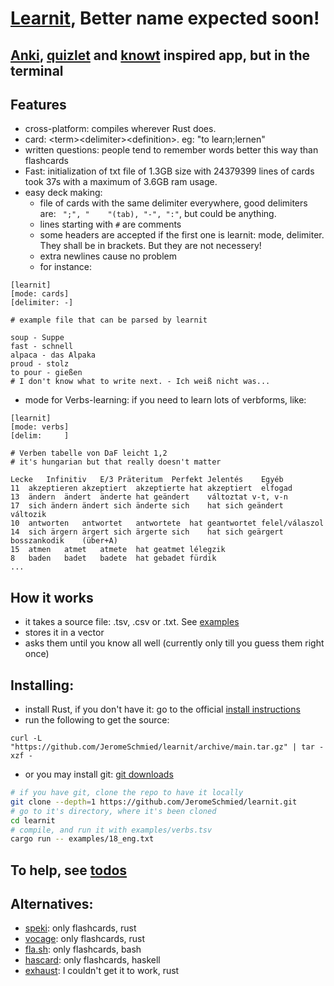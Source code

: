 # [Learnit](https://github.com/JeromeSchmied/learnit), Better name expected soon!

## [Anki](https://ankiweb.net), [quizlet](https://quizlet.com) and [knowt](https://knowt.com) inspired app, but in the terminal

## Features
- cross-platform: compiles wherever Rust does.
- card: \<term>\<delimiter>\<definition>. eg: "to learn;lernen"
- written questions: people tend to remember words better this way than flashcards
- Fast: initialization of txt file of 1.3GB size with 24379399 lines of cards took 37s with a maximum of 3.6GB ram usage.
- easy deck making:
    +  file of cards with the same delimiter everywhere, good delimiters are: ` ";", "    "(tab), "-", ":"`, but could be anything.
    +  lines starting with `#` are comments
    +  some headers are accepted if the first one is learnit: mode, delimiter. They shall be in brackets. But they are not necessery!
    +  extra newlines cause no problem
    +  for instance: 
```text
[learnit]
[mode: cards]
[delimiter: -]

# example file that can be parsed by learnit

soup - Suppe
fast - schnell
alpaca - das Alpaka
proud - stolz
to pour - gießen
# I don't know what to write next. - Ich weiß nicht was...
```
- mode for Verbs-learning: if you need to learn lots of verbforms, like:
```text
[learnit]
[mode: verbs]
[delim: 	]

# Verben tabelle von DaF leicht 1,2
# it's hungarian but that really doesn't matter

Lecke	Infinitiv	E/3	Präteritum	Perfekt	Jelentés	Egyéb
11	akzeptieren	akzeptiert	akzeptierte	hat akzeptiert	elfogad	
13	ändern	ändert	änderte	hat geändert	változtat v-t, v-n	
17	sich ändern	ändert sich	änderte sich	hat sich geändert	változik	
10	antworten	antwortet	antwortete	hat geantwortet	felel/válaszol	
14	sich ärgern	ärgert sich	ärgerte sich	hat sich geärgert	bosszankodik	(über+A)
15	atmen	atmet	atmete	hat geatmet	lélegzik	
8	baden	badet	badete	hat gebadet	fürdik
...
```

## How it works
- it takes a source file: .tsv, .csv or .txt. See [examples](https://github.com/JeromeSchmied/learnit/tree/main/examples)
- stores it in a vector
- asks them until you know all well (currently only till you guess them right once)

<!-- ## Why is it better than the others? -->
<!---->
<!-- |                 | quizlet     | knowt      | learnit                    | -->
<!-- |---------------- | ----------- | ---------- | -------------------------- | -->
<!-- | open-source     | no          | no         | of course!                 | -->
<!-- | ad-free         | nope        | nope       | 100%                       | -->
<!-- | totally free    | not really  | not really | Yes, and it always will be | -->
<!-- | speed out of 10 | 4           | 2          | 10                         | -->
<!-- | offline version | paid        | no         | cross-platform, fast, TUI: coming soon  | -->

## Installing:

- install Rust, if you don't have it:
go to the official [install instructions](https://www.rust-lang.org/tools/install)
- run the following to get the source:
```shell
curl -L  "https://github.com/JeromeSchmied/learnit/archive/main.tar.gz" | tar -xzf -
```
- or you may install git: [git downloads](https://git-scm.com/downloads)

```bash
# if you have git, clone the repo to have it locally
git clone --depth=1 https://github.com/JeromeSchmied/learnit.git
# go to it's directory, where it's been cloned
cd learnit
# compile, and run it with examples/verbs.tsv
cargo run -- examples/18_eng.txt
```

## To help, see [todos](TODO.md)

## Alternatives: 
- [speki](https://crates.io/crates/speki): only flashcards, rust
- [vocage](https://crates.io/crates/vocage): only flashcards, rust
- [fla.sh](https://github.com/tallguyjenks/fla.sh): only flashcards, bash
- [hascard](https://github.com/Yvee1/hascard): only flashcards, haskell
- [exhaust](https://github.com/heyrict/exhaust): I couldn't get it to work, rust
